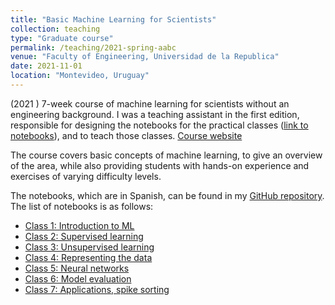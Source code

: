 ```yaml
---
title: "Basic Machine Learning for Scientists"
collection: teaching
type: "Graduate course"
permalink: /teaching/2021-spring-aabc
venue: "Faculty of Engineering, Universidad de la Republica"
date: 2021-11-01
location: "Montevideo, Uruguay"
---
```


(2021 ) 7-week course of machine learning for scientists
without an engineering background. I was a teaching assistant
in the first edition, responsible for designing the
notebooks for the practical classes
([link to notebooks](https://github.com/dherrera1911/talleres_aabc)),
and to teach those classes. [Course website](https://eva.fing.edu.uy/course/view.php?id=1529)

The course covers basic concepts of machine learning, to
give an overview of the area, while also providing
students with hands-on experience and exercises of
varying difficulty levels.

The notebooks, which are in Spanish, can be found in my
[GitHub repository](https://github.com/dherrera1911/talleres_aabc).
The list of notebooks is as follows:
* [Class 1: Introduction to ML](notebooks/Taller1-Introduccion_AA.ipynb)
* [Class 2: Supervised learning](notebooks/Taller2-Aprendizaje_supervisado.ipynb)
* [Class 3: Unsupervised learning](notebooks/Taller3-Aprendizaje_no_supervisado.ipynb)
* [Class 4: Representing the data](notebooks/Taller4-Representacion_y_modelado.ipynb)
* [Class 5: Neural networks](notebooks/Taller5-Redes_neuronales_Random_forests.ipynb)
* [Class 6: Model evaluation](notebooks/Taller6-Evaluacion_de_modelos.ipynb)
* [Class 7: Applications, spike sorting](notebooks/Taller7-Aplicaciones.ipynb)


